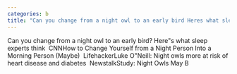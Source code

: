 ```yaml
---
categories: b
title: "Can you change from a night owl to an early bird Heres what sleep experts think  CNN"
---
```

Can you change from a night owl to an early bird? Here"s what sleep experts think&nbsp;&nbsp;CNNHow to Change Yourself from a Night Person Into a Morning Person (Maybe)&nbsp;&nbsp;LifehackerLuke O"Neill: Night owls more at risk of heart disease and diabetes&nbsp;&nbsp;NewstalkStudy: Night Owls May B